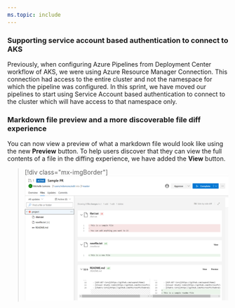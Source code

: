 ```yaml
---
ms.topic: include
---
```


### Supporting service account based authentication to connect to AKS

Previously, when configuring Azure Pipelines from Deployment Center workflow of AKS, we were using Azure Resource Manager Connection. This connection had access to the entire cluster and not the namespace for which the pipeline was configured.  In this sprint, we have moved our pipelines to start using Service Account based authentication to connect to the cluster which will have access to that namespace only.

### Markdown file preview and a more discoverable file diff experience

You can now view a preview of what a markdown file would look like using the new **Preview** button.  To help users discover that they can view the full contents of a file in the diffing experience, we have added the **View** button.

> [!div class="mx-imgBorder"]
> ![Badge](../../_img/158_10.png)